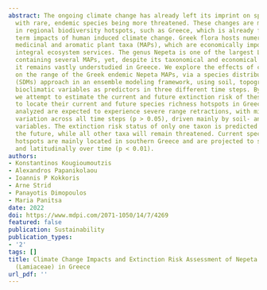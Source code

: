 ```yaml
---
abstract: The ongoing climate change has already left its imprint on species distributions,
  with rare, endemic species being more threatened. These changes are more prominent
  in regional biodiversity hotspots, such as Greece, which is already facing the short
  term impacts of human induced climate change. Greek flora hosts numerous endemic
  medicinal and aromatic plant taxa (MAPs), which are economically important and provide
  integral ecosystem services. The genus Nepeta is one of the largest Lamiaceae genera,
  containing several MAPs, yet, despite its taxonomical and economical significance,
  it remains vastly understudied in Greece. We explore the effects of climate change
  on the range of the Greek endemic Nepeta MAPs, via a species distribution models
  (SDMs) approach in an ensemble modeling framework, using soil, topographical and
  bioclimatic variables as predictors in three different time steps. By doing so,
  we attempt to estimate the current and future extinction risk of these taxa and
  to locate their current and future species richness hotspots in Greece. The taxa
  analyzed are expected to experience severe range retractions, with minor intraspecific
  variation across all time steps (p > 0.05), driven mainly by soil- and aridity-related
  variables. The extinction risk status of only one taxon is predicted to worsen in
  the future, while all other taxa will remain threatened. Current species richness
  hotspots are mainly located in southern Greece and are projected to shift both altitudinally
  and latitudinally over time (p < 0.01).
authors:
- Konstantinos Kougioumoutzis
- Alexandros Papanikolaou
- Ioannis P Kokkoris
- Arne Strid
- Panayotis Dimopoulos
- Maria Panitsa
date: 2022
doi: https://www.mdpi.com/2071-1050/14/7/4269
featured: false
publication: Sustainability
publication_types:
- '2'
tags: []
title: Climate Change Impacts and Extinction Risk Assessment of Nepeta Representatives
  (Lamiaceae) in Greece
url_pdf: ''
---
```

